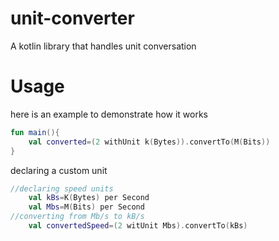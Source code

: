 # unit-converter
A kotlin library that handles unit conversation

# Usage
here is an example to demonstrate how it works  
```kotlin
fun main(){
    val converted=(2 withUnit k(Bytes)).convertTo(M(Bits))
}
```
declaring a custom unit
```kotlin
//declaring speed units    
    val kBs=K(Bytes) per Second
    val Mbs=M(Bits) per Second
//converting from Mb/s to kB/s
    val convertedSpeed=(2 witUnit Mbs).convertTo(kBs)
```
